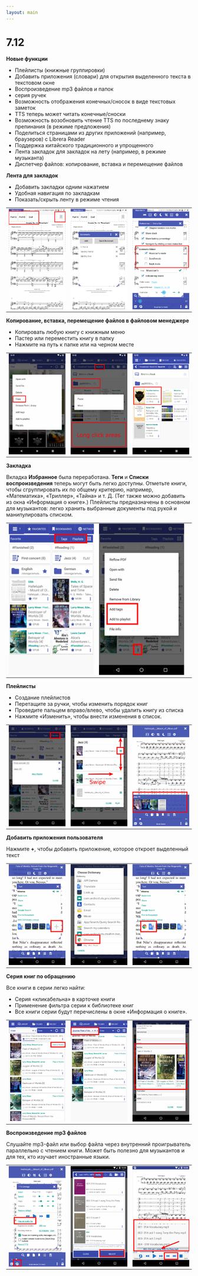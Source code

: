 ```yaml
---
layout: main
---
```


# 7.12

**Новые функции**

* Плейлисты (книжные группировки)
* Добавить приложения (словари) для открытия выделенного текста в текстовом окне
* Воспроизведение mp3 файлов и папок
* серия ручек
* Возможность отображения конечных/сносок в виде текстовых заметок
* TTS теперь может читать конечные/сноски
* Возможность возобновить чтение TTS по последнему знаку препинания (в режиме предложения)
* Поделиться страницами из других приложений (например, браузеров) с Librera Reader
* Поддержка китайского традиционного и упрощенного
* Лента закладок для закладок на лету (например, в режиме музыканта)
* Диспетчер файлов: копирование, вставка и перемещение файлов

**Лента для закладок**

* Добавить закладки одним нажатием
* Удобная навигация по закладкам
* Показать/скрыть ленту в режиме чтения

||||
|-|-|-|
|![](19.png)|![](20.png)|![](21.png)|

**Копирование, вставка, перемещение файлов в файловом менеджере**

* Копировать любую книгу с книжным меню
* Пастер или переместить книгу в папку
* Нажмите на путь к папке или на черном месте

||||
|-|-|-|
|![](16.png)|![](17.png)|![](18.png)|

**Закладка**

Вкладка **Избранное** была переработана. **Теги** и **Списки воспроизведения** теперь могут быть легко доступны.
Отметьте книги, чтобы сгруппировать их по общему критерию, например, «Математика», «Триллер», «Тайна» и т. Д. (Тег также можно добавить из окна «Информация о книге».)
Плейлисты предназначены в основном для музыкантов: легко хранить выбранные документы под рукой и манипулировать списком.

||||
|-|-|-|
|![](1.png)|![](2.png)||

**Плейлисты**

* Создание плейлистов
* Перетащите за ручки, чтобы изменить порядок книг
* Проведите пальцем вправо/влево, чтобы удалить книгу из списка
* Нажмите «Изменить», чтобы внести изменения в список.

||||
|-|-|-|
|![](4.png)|![](5.png)|![](6.png)|

**Добавить приложения пользователя**

Нажмите **+**, чтобы добавить приложение, которое откроет выделенный текст

||||
|-|-|-|
|![](7.png)|![](8.png)|![](9.png)|

**Серия книг по обращению**

Все книги в серии легко найти:

* Серия «кликабельна» в карточке книги
* Применение фильтра серии к библиотеке книг
* Все книги серии будут перечислены в окне «Информация о книге».

||||
|-|-|-|
|![](10.png)|![](11.png)|![](12.png)|

**Воспроизведение mp3 файлов**

Слушайте mp3-файл или выбор файла через внутренний проигрыватель параллельно с чтением книги.
Может быть полезно для музыкантов и для тех, кто изучает иностранные языки.

||||
|-|-|-|
|![](13.png)|![](14.png)|![](15.png)|


